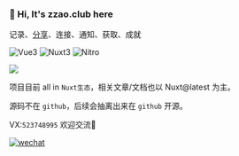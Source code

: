 ### 👋 Hi, It's zzao.club here

记录、[分享](https://imgx.zzao.club)、连接、通知、获取、成就

![Vue3](https://img.shields.io/badge/-Vue3.js-4FC08D?style=flat-square&logo=Vue.js&logoColor=ffffff)
![Nuxt3](https://img.shields.io/badge/-Nuxt3.js-4FC08D?style=flat-square&logo=Nuxt.js&logoColor=ffffff)
![Nitro](https://img.shields.io/badge/-Nitro.js-4FC08D?style=flat-square&logo=Nuxt.js&logoColor=ffffff)

![](https://github-readme-stats.vercel.app/api?username=aatrooox&show_icons=true&theme=tokyonight)

项目目前 all in `Nuxt生态`，相关文章/文档也以 Nuxt@latest 为主。

源码不在 `github`，后续会抽离出来在 `github` 开源。

VX:`523748995` 欢迎交流👏

<a href="https://mp.weixin.qq.com/s/A8wHxE5Q2jl6Su_7QA6f-A" target="_blank">
<img src=https://img.shields.io/badge/wechat-%2324292e.svg?&style=for-the-badge&logo=wechat&logoColor=white alt=wechat style="margin-bottom: 5px;" />
</a>

<!--

![Code Time](http://img.shields.io/badge/Code%20Time-578%20hrs%2036%20mins-blue)

![Profile Views](http://img.shields.io/badge/Profile%20Views-15-blue)

![Top Langs](https://github-readme-stats.vercel.app/api/top-langs/?username=zzdaddy&layout=compact&theme=tokyonight) 
 
 -->


<!--
**zzdaddy/zzdaddy** is a ✨ _special_ ✨ repository because its `README.md` (this file) appears on your GitHub profile.

Here are some ideas to get you started:

- 🔭 I’m currently working on ...
- 🌱 I’m currently learning ...
- 👯 I’m looking to collaborate on ...
- 🤔 I’m looking for help with ...
- 💬 Ask me about ...
- 📫 How to reach me: ...
- 😄 Pronouns: ...
- ⚡ Fun fact: ...
-->
